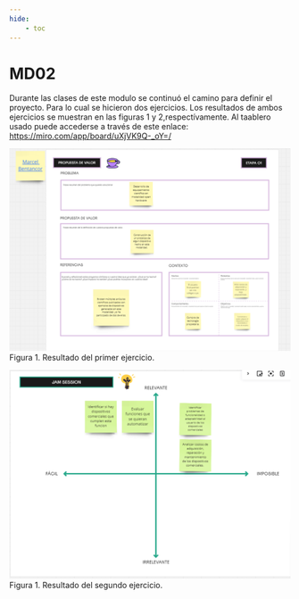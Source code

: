 ```yaml
---
hide:
    - toc
---
```


# MD02

Durante las clases de este modulo se continuó el camino para definir el proyecto. Para lo cual se hicieron dos ejercicios. Los resultados de ambos ejercicios se muestran en las figuras 1 y 2,respectívamente. 
Al taablero usado puede accederse a través de este enlace: https://miro.com/app/board/uXjVK9Q-_oY=/

![](../images/MD02/fig1.png)
 Figura 1. Resultado del primer ejercicio.  

![](../images/MD02/fig2.png)
 Figura 1. Resultado del segundo ejercicio. 

